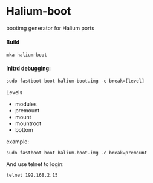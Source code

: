 # Halium-boot

bootimg generator for Halium ports 

#### Build

```
mka halium-boot
```

#### Initrd debugging:

```
sudo fastboot boot halium-boot.img -c break=[level]
```

Levels

* modules
* premount
* mount
* mountroot
* bottom

example:

```
sudo fastboot boot halium-boot.img -c break=premount
```

And use telnet to login:

```
telnet 192.168.2.15
```
